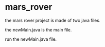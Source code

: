 # mars_rover

the mars rover project is made of two java files.

the newMain.java is the main file.

run the newMain.java file.


